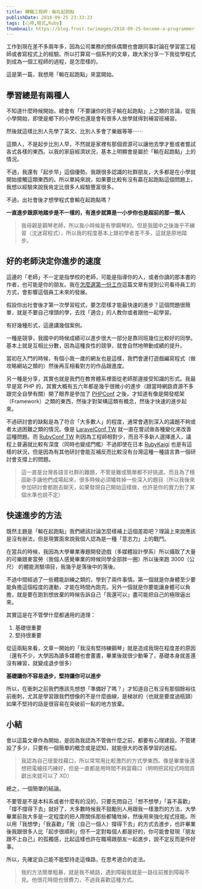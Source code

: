 ```yaml
---
title: 轉職工程師：輸在起跑點
publishDate: 2018-09-25 23:33:23
tags: [心得,程式,Ruby]
thumbnail: https://blog.frost.tw/images/2018-09-25-become-a-programmer-lose-at-the-starting-line/thumbnail.jpg
---
```


工作到現在差不多兩年多，因為公司業務的關係偶爾也會跟同事討論在學習當工程師或者寫程式上的經驗。所以打算寫一個系列的文章，跟大家分享一下我從學程式到成為一個工程師的過程，是怎麼樣的。

這是第一篇，我想用「輸在起跑點」來當開始。

<!--more-->

## 學習總是有兩種人

不知道什麼時候開始，總會有「不要讓你的孩子輸在起跑點」上之類的言論，從我小學開始，即使是鄉下的小學校也還是會有很多人放學就得到補習班補習。

然後就這樣比別人先學了英文、比別人多會了樂器等等⋯⋯

這類人，不是起步比別人早，不然就是家裡有那個資源可以讓他去學才藝或者嘗試各式各樣的東西。以我的家庭經濟狀況，基本上明顯會是屬於「輸在起跑點」上的情況。

不過，我還有「起步早」這個優勢。我跟很多認識的社群朋友，大多都是在小學就開始接觸這類東西的。所以單純來說，如果要比較有沒有贏在起跑點這個問題上，我想以經驗來說我肯定比很多人經驗豐富很多。

不過，出社會後才想學程式會輸在起跑點嗎？

**一直進步跟原地踏步是不一樣的，有進步就算是一小步你也是超前的那一類人**

> 我母親是鋼琴老師，所以我小時候是有學鋼琴的。但是我國中之後幾乎不練習（沈迷寫程式），所以我的程度基本上跟初學者差不多，這就是原地踏步。

## 好的老師決定你進步的速度

這邊的「老師」不一定是指學校的老師，可能是指導你的人，或者你讀的那本書的作者，也可能是你的朋友。我在[怎麼選第一份工作](https://blog.frost.tw/posts/2018/09/10/How-to-choose-your-first-job/)這篇文章有提到公司看待員工的方式，會影響這個員工未來的發展。

假設你出社會後才第一次學習程式，要怎麼樣才能最快速的進步？這個問題很簡單，就是不要自己埋頭的學，去找「適合」的人教你或者跟他一起學習。

有好幾種形式，這邊講幾個案例。

一種是競爭，我國中的時候成績可以進步很大一部分是靠同班幾位比較好的同學。基本上就是互相比分數，因為這種良性的競爭，就會自然地帶動成績的提升。

當初在入門的時候，有個小我一歲的網友也是這樣，我們會邊打遊戲編寫程式（做攻略網站之類的）然後再互相看對方的作品跟進度。

另一種是分享，其實也就是我們在教育體系裡面從老師那邊接受知識的形式。我最早是寫 PHP 的，其實大概有五六年都是幾乎很微小的進步（跟當時網路資源不多跟完全自學有關）開了眼界是參加了 [PHPConf](https://2016.phpconf.tw/)  之後，才知道有像是開發框架（Framework）之類的東西，然後才對架構這類有概念，然後才快速的進步起來。

不過研討會的缺點是為了符合「大多數人」的程度，通常會遇到深入的議題不夠或者太過困難之類的情況。像是 [LaravelConf TW](https://laravelconf.tw/zh-TW) 就一直在嘗試做各種變化來改善這種問題。而 [RubyConf TW](https://rubyconf.tw/) 則因為工程師相對少，而且不多新人選擇進入，議程上普遍就比較有深度（同時也變成門檻）不過即使在日本 [RubyKaigi](https://rubykaigi.org/) 也是有這樣的狀況，但是因為有其他研討會能互補反而比較沒有台灣這種一種語言靠一個研討會支撐上的問題。

> 這一直是台灣各語言社群的難題，不管是難或簡單都不好挑選。而且為了穩固新手讓他們成場起來，很多時候必須犧牲掉一些深入的題目（所以我後來參加研討會都跑去聊天，如果發現自己開始這樣做，也許是你的實力到了某個水準也說不定）

## 快速進步的方法

既然主題是「輸在起跑點」我們總該討論怎麼樣補上這個差距吧？理論上來說應該是沒有辦法，但是現實面來說我個人認為是一種「意志力」上的戰鬥。

在當兵的時候，我因為大學畢業專題開發遊戲（多媒體設計學系）所以攝取了大量的可樂跟麥當勞（我個人感覺畢業的時候同學全部胖一圈）所以後來跑 3000（公尺） 的體能測驗項目，我幾乎是落後中的落後。

不過中間經過了一些體能訓練之類的，學到了兩件事情。第一個就是你身體至少要能負擔這個程度的運動，才能在時間內跑完。另外一個就是你要能讓身體可以負擔，就是要在跑到想放棄的時候告訴自己「我還可以」盡可能把自己的極限逼出來。

其實這是在不管學什麼都通用的道理：

1. 基礎很重要
2. 堅持很重要

從這兩點來看，文章一開始的「我沒有堅持練鋼琴」就是造成我現在程度差的原因（還有不少，大學因為讀多媒體也會畫畫，畢業後就很少動筆了，基礎本身就差還沒有練習，就變成退步很多）

**基礎讓你不容易退步，堅持讓你可以進步**

所以，在衝刺之前我們應該先想想「準備好了嗎？」才知道自己有沒有那個餘裕往前衝刺，尤其是學習跟我們想像的不是什麼曲線，是梯狀的（也就是要度過瓶頸）如果不堅持的話是很容易在突破前一點的地方放棄。

## 小結

會以這篇文章作為開始，是因為我認為不管做什麼之前，都要有心理建設。不管建設了多少，只要有一個簡單的概念或是認知，就能很大的改善學習的過程。

> 我認為自己很愛找藉口，所以常常用比較激烈的方式學東西。像是畢業後還想把電繪技巧練好，但是一直都是用時間不夠當藉口（明明把寫程式時間貢獻出來就可以了 XD）

總之，一個簡單的結論。

不要管是不是本科系或者什麼有的沒的，只要先問自己「想不想學」「喜不喜歡」「撐不撐得下去」就好了，大多數時候我不鼓勵別人用跟我一樣激烈的方法，大學畢業前我大多是一定程度的把人際關係那些都犧牲掉，然後用來強化程式技能。所以用「我想學」「我喜歡」「我（自己一個人）撐得下去」的方式去進步，也許畢業後我跟很多人比「起步很順利」但不一定對每個人都是好的，你可能會發現「朋友跟不上自己」的孤獨感，比起這樣也許在職場跟朋友一起進步，說不定反而是件好事。

所以，先確定自己能不能堅持走這條路，在思考適合的走法。

> 我的方法簡單粗暴，就是我不繞路，遇到障礙我就是一路往前推到障礙不見。他很花時間也很費力，不過我喜歡這種方式。
